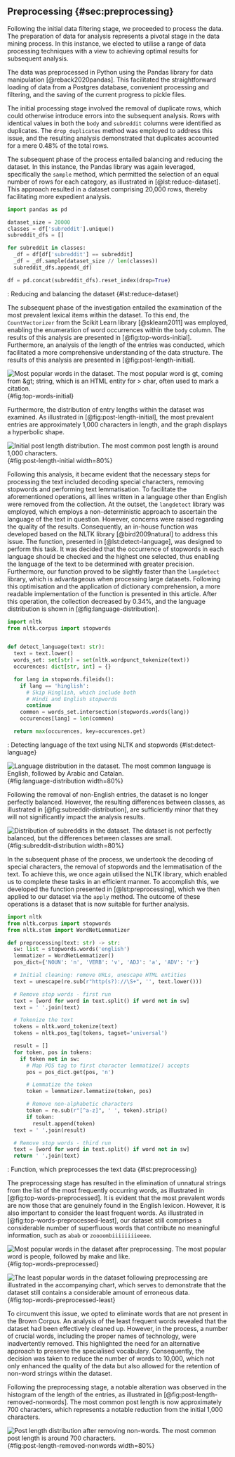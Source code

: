 ## Preprocessing {#sec:preprocessing}

Following the initial data filtering stage, we proceeded to process the data. The preparation of data for analysis represents a pivotal stage in the data mining process. In this instance, we elected to utilise a range of data processing techniques with a view to achieving optimal results for subsequent analysis.

The data was preprocessed in Python using the Pandas library for data manipulation [@reback2020pandas]. This facilitated the straightforward loading of data from a Postgres database, convenient processing and filtering, and the saving of the current progress to pickle files.

The initial processing stage involved the removal of duplicate rows, which could otherwise introduce errors into the subsequent analysis. Rows with identical values in both the `body` and `subreddit` columns were identified as duplicates. The `drop_duplicates` method was employed to address this issue, and the resulting analysis demonstrated that duplicates accounted for a mere 0.48% of the total rows.

The subsequent phase of the process entailed balancing and reducing the dataset. In this instance, the Pandas library was again leveraged, specifically the `sample` method, which permitted the selection of an equal number of rows for each category, as illustrated in [@lst:reduce-dataset]. This approach resulted in a dataset comprising 20,000 rows, thereby facilitating more expedient analysis.

```python
import pandas as pd

dataset_size = 20000
classes = df['subreddit'].unique()
subreddit_dfs = []

for subreddit in classes:
  _df = df[df['subreddit'] == subreddit]
  _df = _df.sample(dataset_size // len(classes))
  subreddit_dfs.append(_df)

df = pd.concat(subreddit_dfs).reset_index(drop=True)
```

: Reducing and balancing the dataset {#lst:reduce-dataset}

The subsequent phase of the investigation entailed the examination of the most prevalent lexical items within the dataset. To this end, the `CountVectorizer` from the Scikit Learn library [@sklearn2011] was employed, enabling the enumeration of word occurrences within the `body` column. The results of this analysis are presented in [@fig:top-words-initial]. Furthermore, an analysis of the length of the entries was conducted, which facilitated a more comprehensive understanding of the data structure. The results of this analysis are presented in [@fig:post-length-initial].

![Most popular words in the dataset. The most popular word is `gt`, coming from `&gt;` string, which is an HTML entity for `>` char, often used to mark a citation.](images/top_words_initial.png){#fig:top-words-initial}

Furthermore, the distribution of entry lengths within the dataset was examined. As illustrated in [@fig:post-length-initial], the most prevalent entries are approximately 1,000 characters in length, and the graph displays a hyperbolic shape.

![Initial post length distribution. The most common post length is around 1,000 characters.](images/post_length_initial.png){#fig:post-length-initial width=80%}

Following this analysis, it became evident that the necessary steps for processing the text included decoding special characters, removing stopwords and performing text lemmatisation. To facilitate the aforementioned operations, all lines written in a language other than English were removed from the collection. At the outset, the `langdetect` library was employed, which employs a non-deterministic approach to ascertain the language of the text in question. However, concerns were raised regarding the quality of the results. Consequently, an in-house function was developed based on the NLTK library [@bird2009natural] to address this issue. The function, presented in [@lst:detect-language], was designed to perform this task. It was decided that the occurrence of stopwords in each language should be checked and the highest one selected, thus enabling the language of the text to be determined with greater precision. Furthermore, our function proved to be slightly faster than the `langdetect` library, which is advantageous when processing large datasets. Following this optimisation and the application of dictionary comprehension, a more readable implementation of the function is presented in this article. After this operation, the collection decreased by 0.34%, and the language distribution is shown in [@fig:language-distribution].

```python
import nltk
from nltk.corpus import stopwords


def detect_language(text: str):
  text = text.lower()
  words_set: set[str] = set(nltk.wordpunct_tokenize(text))
  occurences: dict[str, int] = {}

  for lang in stopwords.fileids():
    if lang == 'hinglish':
      # Skip Hinglish, which include both
      # Hindi and English stopwords
      continue
    common = words_set.intersection(stopwords.words(lang))
    occurences[lang] = len(common)

  return max(occurences, key=occurences.get)
```

: Detecting language of the text using NLTK and stopwords {#lst:detect-language}

![Language distribution in the dataset. The most common language is English, followed by Arabic and Catalan.](images/language_distribution.png){#fig:language-distribution width=80%}

Following the removal of non-English entries, the dataset is no longer perfectly balanced. However, the resulting differences between classes, as illustrated in [@fig:subreddit-distribution], are sufficiently minor that they will not significantly impact the analysis results.

![Distribution of subreddits in the dataset. The dataset is not perfectly balanced, but the differences between classes are small.](images/subreddit_distribution.png){#fig:subreddit-distribution width=80%}

In the subsequent phase of the process, we undertook the decoding of special characters, the removal of stopwords and the lemmatisation of the text. To achieve this, we once again utilised the NLTK library, which enabled us to complete these tasks in an efficient manner. To accomplish this, we developed the function presented in [@lst:preprocessing], which we then applied to our dataset via the `apply` method. The outcome of these operations is a dataset that is now suitable for further analysis.

```python
import nltk
from nltk.corpus import stopwords
from nltk.stem import WordNetLemmatizer

def preprocessing(text: str) -> str:
  sw: list = stopwords.words('english')
  lemmatizer = WordNetLemmatizer()
  pos_dict={'NOUN': 'n', 'VERB': 'v', 'ADJ': 'a', 'ADV': 'r'}

  # Initial cleaning: remove URLs, unescape HTML entities
  text = unescape(re.sub(r"http(s?)://\S+", '', text.lower()))

  # Remove stop words - first run
  text = [word for word in text.split() if word not in sw]
  text = ' '.join(text)

  # Tokenize the text
  tokens = nltk.word_tokenize(text)
  tokens = nltk.pos_tag(tokens, tagset='universal')

  result = []
  for token, pos in tokens:
    if token not in sw:
      # Map POS tag to first character lemmatize() accepts
      pos = pos_dict.get(pos, 'n')

      # Lemmatize the token
      token = lemmatizer.lemmatize(token, pos)

      # Remove non-alphabetic characters
      token = re.sub(r"[^a-z]", ' ', token).strip()
      if token:
        result.append(token)
  text = ' '.join(result)

  # Remove stop words - third run
  text = [word for word in text.split() if word not in sw]
  return ' '.join(text)
```

: Function, which preprocesses the text data {#lst:preprocessing}

The preprocessing stage has resulted in the elimination of unnatural strings from the list of the most frequently occurring words, as illustrated in [@fig:top-words-preprocessed]. It is evident that the most prevalent words are now those that are genuinely found in the English lexicon. However, it is also important to consider the least frequent words. As illustrated in [@fig:top-words-preprocessed-least], our dataset still comprises a considerable number of superfluous words that contribute no meaningful information, such as `abab` or `zoooombiiiiiiiieeee`.

![Most popular words in the dataset after preprocessing. The most popular word is `people`, followed by `make` and `like`.](images/top_words_preprocessed.png){#fig:top-words-preprocessed}

![The least popular words in the dataset following preprocessing are illustrated in the accompanying chart, which serves to demonstrate that the dataset still contains a considerable amount of erroneous data.](images/top_words_preprocessed_least.png){#fig:top-words-preprocessed-least}

To circumvent this issue, we opted to eliminate words that are not present in the Brown Corpus. An analysis of the least frequent words revealed that the dataset had been effectively cleaned up. However, in the process, a number of crucial words, including the proper names of technology, were inadvertently removed. This highlighted the need for an alternative approach to preserve the specialised vocabulary. Consequently, the decision was taken to reduce the number of words to 10,000, which not only enhanced the quality of the data but also allowed for the retention of non-word strings within the dataset.

Following the preprocessing stage, a notable alteration was observed in the histogram of the length of the entries, as illustrated in [@fig:post-length-removed-nonwords]. The most common post length is now approximately 700 characters, which represents a notable reduction from the initial 1,000 characters.

![Post length distribution after removing non-words. The most common post length is around 700 characters.](images/post_length_removed_nonwords.png){#fig:post-length-removed-nonwords width=80%}
